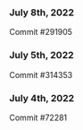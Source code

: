 ### July 8th, 2022

Commit #291905

### July 5th, 2022

Commit #314353


### July 4th, 2022

Commit #72281
